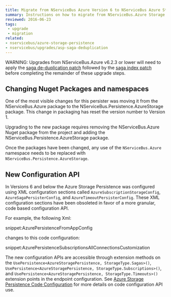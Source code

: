 ```yaml
---
title: Migrate from NServiceBus Azure Version 6 to NServiceBus Azure Storage Persistence Version 1
summary: Instructions on how to migrate from NServiceBus.Azure Storage Persistence Version 6 to NServiceBus.Persistence.AzureStorage Version 1.
reviewed: 2016-06-23
tags:
 - upgrade
 - migration
related:
- nservicebus/azure-storage-persistence
- nservicebus/upgrades/asp-saga-deduplication
---
```


WARNING: Upgrades from NServiceBus.Azure v6.2.3 or lower will need to apply the [saga de-duplication patch](/nservicebus/upgrades/asp-saga-deduplication.md) followed by the [saga index patch](/nservicebus/upgrades/asp-saga-pruning.md) before completing the remainder of these upgrade steps.


## Changing Nuget Packages and namespaces

One of the most visible changes for this persister was moving it from the NServiceBus.Azure package to the NServiceBus.Persistence.AzureStorage package. This change in packaging has reset the version number to Version 1.

Upgrading to the new package requires removing the NServiceBus.Azure Nuget package from the project and adding the NServiceBus.Persistence.AzureStorage package.

Once the packages have been changed, any use of the `NServiceBus.Azure` namespace needs to be replaced with `NServiceBus.Persistence.AzureStorage`.


## New Configuration API

In Versions 6 and below the Azure Storage Persistence was configured using XML configuration sections called `AzureSubscriptionStorageConfig`, `AzureSagaPersisterConfig`, and `AzureTimeoutPersisterConfig`. These XML configuration sections have been obsoleted in favor of a more granular, code based configuration API.

For example, the following Xml:

snippet:AzurePersistenceFromAppConfig

changes to this code configuration:

snippet:AzurePersistenceSubscriptionsAllConnectionsCustomization

The new configuration APIs are accessible through extension methods on the `UsePersistence<AzureStoragePersistence, StorageType.Sagas>()`, `UsePersistence<AzureStoragePersistence, StorageType.Subscriptions>()`, and `UsePersistence<AzureStoragePersistence, StorageType.Timeouts>()` extension points in the endpoint configuration. See [Azure Storage Persistence Code Configuration](/nservicebus/azure-storage-persistence/configuration.md#configuration-with-code) for more details on code configuration API use.

